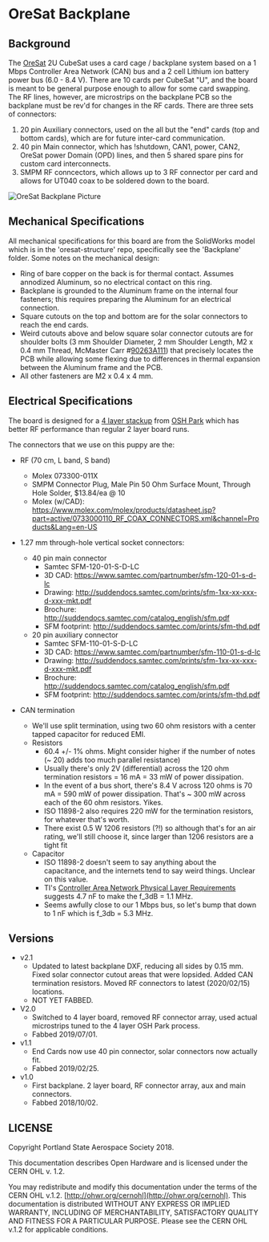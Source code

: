# OreSat Backplane

## Background

The [OreSat](http://oresat.org) 2U CubeSat uses a card cage / backplane system based on a 1 Mbps Controller Area Network (CAN) bus and a 2 cell Lithium ion battery power bus (6.0 - 8.4 V). There are 10 cards per CubeSat "U", and the board is meant to be general purpose enough to allow for some card swapping. The RF lines, however, are microstrips on the backplane PCB so the backplane must be rev'd for changes in the RF cards. There are three sets of connectors:

1. 20 pin Auxiliary connectors, used on the all but the "end" cards (top and bottom cards), which are for future inter-card communication.
2. 40 pin Main connector, which has !shutdown, CAN1, power, CAN2, OreSat power Domain (OPD) lines, and then 5 shared spare pins for custom card interconnects.
3. SMPM RF conncectors, which allows up to 3 RF connector per card and allows for UT040 coax to be soldered down to the board.

![OreSat Backplane Picture](https://github.com/oresat/oresat-backplane/blob/master/oresat-backplane.png)


## Mechanical Specifications

All mechanical specifications for this board are from the SolidWorks model which is in the 'oresat-structure' repo, specifically see the 'Backplane' folder. Some notes on the mechanical design:

- Ring of bare copper on the back is for thermal contact. Assumes annodized Aluminum, so no electrical contact on this ring.
- Backplane is grounded to the Aluminum frame on the internal four fasteners; this requires preparing the Aluminum for an electrical connection.
- Square cutouts on the top and bottom are for the solar connectors to reach the end cards.
- Weird cutouts above and below square solar connector cutouts are for shoulder bolts (3 mm Shoulder Diameter, 2 mm Shoulder Length, M2 x 0.4 mm Thread, McMaster Carr #[90263A111](https://www.mcmaster.com/90263a111)) that precisely locates the PCB while allowing some flexing due to differences in thermal expansion between the Aluminum frame and the PCB.
- All other fasteners are M2 x 0.4 x 4 mm.

## Electrical Specifications

The board is designed for a [4 layer stackup](https://docs.oshpark.com/services/four-layer/) from [OSH Park](https://oshpark.com/) which has better RF performance than regular 2 layer board runs.

The connectors that we use on this puppy are the:

- RF (70 cm, L band, S band)
   - Molex 073300-011X
   - SMPM Connector Plug, Male Pin 50 Ohm Surface Mount, Through Hole Solder, $13.84/ea @ 10
   - Molex (w/CAD): https://www.molex.com/molex/products/datasheet.jsp?part=active/0733000110_RF_COAX_CONNECTORS.xml&channel=Products&Lang=en-US

- 1.27 mm through-hole vertical socket connectors:
    - 40 pin main connector
       - Samtec SFM-120-01-S-D-LC 
       - 3D CAD: https://www.samtec.com/partnumber/sfm-120-01-s-d-lc
       - Drawing: http://suddendocs.samtec.com/prints/sfm-1xx-xx-xxx-d-xxx-mkt.pdf
       - Brochure: http://suddendocs.samtec.com/catalog_english/sfm.pdf
       - SFM footprint: http://suddendocs.samtec.com/prints/sfm-thd.pdf
    - 20 pin auxiliary connector
       - Samtec SFM-110-01-S-D-LC 
       - 3D CAD: https://www.samtec.com/partnumber/sfm-110-01-s-d-lc
       - Drawing: http://suddendocs.samtec.com/prints/sfm-1xx-xx-xxx-d-xxx-mkt.pdf
       - Brochure: http://suddendocs.samtec.com/catalog_english/sfm.pdf
       - SFM footprint: http://suddendocs.samtec.com/prints/sfm-thd.pdf

- CAN termination 
   - We'll use split termination, using two 60 ohm resistors with a center tapped capacitor for reduced EMI.
   - Resistors
      - 60.4 +/- 1% ohms. Might consider higher if the number of notes (~ 20) adds too much parallel resistance)
      - Usually there's only 2V (differential) across the 120 ohm termination resistors = 16 mA = 33 mW of power dissipation.
      - In the event of a bus short, there's 8.4 V across 120 ohms is 70 mA = 590 mW of power dissipation. That's ~ 300 mW across each of the 60 ohm resistors. Yikes.
      - ISO 11898-2 also requires 220 mW for the termination resistors, for whatever that's worth.
      - There exist 0.5 W 1206 resistors (?!) so although that's for an air rating, we'll still choose it, since larger than 1206 resistors are a tight fit
   - Capacitor
      - ISO 11898-2 doesn't seem to say anything about the capacitance, and the internets tend to say weird things. Unclear on this value.
      - TI's [Controller Area Network Physical Layer Requirements](http://www.ti.com/lit/an/slla270/slla270.pdf) suggests 4.7 nF to make the f_3dB = 1.1 MHz.
      - Seems awfully close to our 1 Mbps bus, so let's bump that down to 1 nF which is f_3db = 5.3 MHz.

## Versions

- v2.1
   - Updated to latest backplane DXF, reducing all sides by 0.15 mm. Fixed solar connector cutout areas that were lopsided. Added CAN termination resistors. Moved RF connectors to latest (2020/02/15) locations.
   - NOT YET FABBED.
- V2.0
   - Switched to 4 layer board, removed RF connector array, used actual microstrips tuned to the 4 layer OSH Park process.
   - Fabbed 2019/07/01.
- v1.1
   - End Cards now use 40 pin connector, solar connectors now actually fit.
   - Fabbed 2019/02/25.
- v1.0
   - First backplane. 2 layer board, RF connector array, aux and main connectors.
   - Fabbed 2018/10/02.

## LICENSE

Copyright Portland State Aerospace Society 2018.

This documentation describes Open Hardware and is licensed under the CERN OHL v. 1.2.

You may redistribute and modify this documentation under the terms of the CERN OHL v.1.2. [http://ohwr.org/cernohl](http://ohwr.org/cernohl). This documentation is distributed WITHOUT ANY EXPRESS OR IMPLIED WARRANTY, INCLUDING OF MERCHANTABILITY, SATISFACTORY QUALITY AND FITNESS FOR A PARTICULAR PURPOSE. Please see the CERN OHL v.1.2 for applicable conditions.

